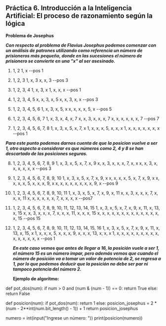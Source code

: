## Práctica 6. Introducción a la Inteligencia Artificial: El proceso de razonamiento según la lógica

**Problema de Josephus**

***Con respecto al problema de Flavius Josephus podemos comenzar con un análisis de patrones utilizando como referencia un número de prisioneros más pequeño, donde en las sucesiones el número de prisionero se convierte en una "x" al ser asesinado.***

1.  1, 2
    1, x --pos 1

2.  1, 2, 3
    1, x, 3
    x, x, 3 --pos 3

3.  1, 2, 3, 4
    1, x, 3, x
    1, x, x, x --pos 1

4.  1, 2, 3, 4, 5
    x, x, 3, x, 5
    x, x, 3, x, x  --pos 3

5.  1, 2, 3, 4, 5, 6
    1, x, 3, x, 5, x
    x, x, x, x, 5, x --pos 5

6.  1, 2, 3, 4, 5, 6, 7
    1, x, 3, x, 4, x, 7
    x, x, 3, x, x, x, 7
    x, x, x, x, x, x, 7 --pos 7

7.  1, 2, 3, 4, 5, 6, 7, 8
    1, x, 3, x, 5, x, 7, x
    1, x, x, x, 5, x, x, x
    1, x, x, x, x, x, x, x --pos 1 

***Para este punto podemos darnos cuenta de que la posicion vuelve a ser 1, otro aspecto a considerar es que números como 2, 4 y 8 se han descartado de las posiciones seguras.*** 

8.  1, 2, 3, 4, 5, 6, 7, 8, 9
    1, x, 3, x, 5, x, 7, x, 9
    x, x, 3, x, x, x, 7, x, x
    x, x, 3, x, x, x, x, x, x --pos 3 

9.  1, 2, 3, 4, 5, 6, 7, 8, 9, 10 
    1, x, 3, x, 5, x, 7, x, 9, x 
    x, x, x, x, 5, x, 7, x, 9, x
    x, x, x, x, 5, x, x, x, 9, x
    x, x, x, x, x, x, x, x, 9, x --pos 9

10. 1, 2, 3, 4, 5, 6, 7, 8, 9, 10, 11
    1, x, 3, x, 5, x, 7, x, 9, x, 11
    x, x, 3, x, x, x, 7, x, x, x, 11
    x, x, x, x, x, x, 7, x, x, x, x --pos7 

11. 1, 2, 3, 4, 5, 6, 7, 8, 9, 10, 11, 12, 13, 14, 15 
    1, x, 3, x, 5, x, 7, x, 9, x, 11, x, 13, x, 15 
    x, x, 3, x, x, x, 7, x, x, x, 11, x, x, x, 15
    x, x, x, x, x, x, x, x, x, x, x, x, x, x, 15  --pos 15

12. 1, 2, 3, 4, 5, 6, 7, 8, 9, 10, 11, 12, 13, 14, 15, 16 
    1, x, 3, x, 5, x, 7, x, 9, x, 11, x, 13, x, 15, x
    1, x, x, x, 5, x, x, x, 9, x, x, x, 13, x, x, x
    1, x, x, x, x, x, x, x, x, x, x, x, x, x, x, x --pos 1 

    ***En este caso vemos que antes de llegar a 16, la posición vuele a ser 1, el número 15 es un número impar, pero además vemos que cuando el número de posición va a tomar un valor de potencia de 2, se regresa a 1, por lo que podemos deducir que la posición no debe ser par ni tampoco potencia del número 2.***

    **Ejemplo de algoritmo:**

def pot_dos(num):
    if num > 0 and (num & (num - 1)) == 0:
        return True
    else:
        return False

def posicion(num):
    if pot_dos(num):
        return 1
    else:
        posicion_josephus = 2 * (num - 2**int(num.bit_length() - 1)) + 1
        return posicion_josephus

numero = int(input("Ingrese un número: "))
print(posicion(numero))







